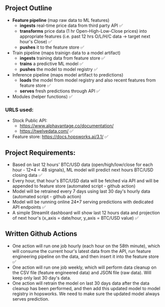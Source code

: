 ## Project Outline

- **Feature pipeline** (map raw data to ML features)
  - **ingests** real-time price data from third party API ✅
  - **transforms** price data (1 hr Open-High-Low-Close prices) into appropriate features (i.e. past 12 hrs O/L/H/C data -> target next hour's Close) ✅
  - **pushes** it to the feature store ✅
- Train pipeline (maps trainign data to a model artifact)
  - **ingests** training data from feature store ✅
  - **trains** a predictive ML model ✅
  - **pushes** the model to model registry ✅
- Inference pipeline (maps model artifact to predictions)
  - **loads** the model from model registry and also recent features from feature store ✅
  - **serves** fresh predictions through API ✅
- Modules (helper functions) ✅

### URLS used:

- Stock Public API:
  - https://www.alphavantage.co/documentation/
  - https://twelvedata.com/ ✅
- Feature store: https://docs.hopsworks.ai/3.1/ ✅

## Project Requirements:

- Based on last 12 hours' BTC/USD data (open/high/low/close for each hour - 12\*4 = 48 signals), ML model will predict next hours BTC/USD closing data ✅
- Every hour, that hour's BTC/USD data will be fetched via API and will be appended to feature store (automated script - github action)
- Model will be retrained every 7 days using last 30 day's hourly data (automated script - github action)
- Model will be running online 24\*7 serving predictions with dedicated API endpoints ✅
- A simple Streamlit dashboard will show last 12 hours data and projection of next hour's (x_axis = date/hour, y_axis = BTC/USD value) ✅

## Written Github Actions

- One action will run one job hourly (each hour on the 58th minute), which will consume the current hour's latest data from the API, run feature engineering pipeline on the data, and then insert it into the feature store ✅
- One action will run one job weekly, which will perform data cleanup on the CSV file (feature engineered data) and JSON file (raw data). Will keep only last 30 day's data.
- One action will retrain the model on last 30 days data after the data cleanup has been performed, and then add this updated model to model registry in hopsworks. We need to make sure the updated model always serves prediction.
